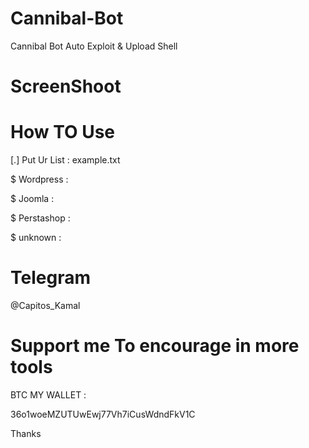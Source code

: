 # Cannibal-Bot

Cannibal Bot Auto Exploit &amp; Upload Shell

# ScreenShoot



# How TO Use

[.] Put Ur List : example.txt

$ Wordpress : 

$ Joomla :

$ Perstashop :

$ unknown : 

# Telegram

@Capitos_Kamal


# Support me To encourage in more tools

BTC MY WALLET :

36o1woeMZUTUwEwj77Vh7iCusWdndFkV1C

Thanks
